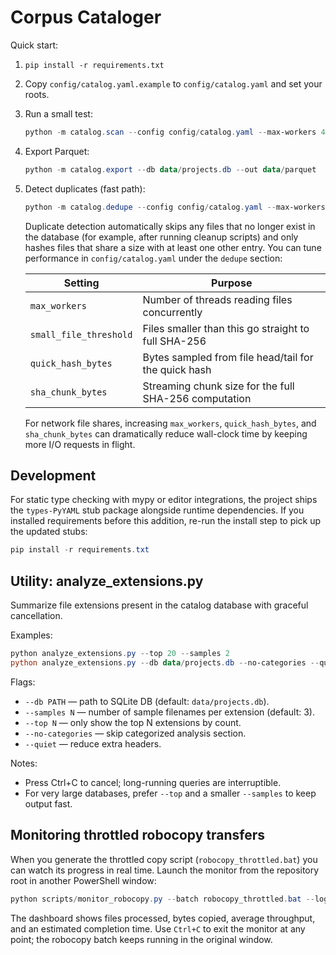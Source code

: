 # Corpus Cataloger

Quick start:

1) `pip install -r requirements.txt`
2) Copy `config/catalog.yaml.example` to `config/catalog.yaml` and set your roots.
3) Run a small test:
   ```powershell
   python -m catalog.scan --config config/catalog.yaml --max-workers 4
   ```
4) Export Parquet:
   ```powershell
   python -m catalog.export --db data/projects.db --out data/parquet
   ```

5) Detect duplicates (fast path):
   ```powershell
   python -m catalog.dedupe --config config/catalog.yaml --max-workers 16
   ```

   Duplicate detection automatically skips any files that no longer exist in the
   database (for example, after running cleanup scripts) and only hashes files that
   share a size with at least one other entry. You can tune performance in
   `config/catalog.yaml` under the `dedupe` section:

   | Setting                | Purpose                                               |
   | ---------------------- | ----------------------------------------------------- |
   | `max_workers`          | Number of threads reading files concurrently          |
   | `small_file_threshold` | Files smaller than this go straight to full SHA-256   |
   | `quick_hash_bytes`     | Bytes sampled from file head/tail for the quick hash  |
   | `sha_chunk_bytes`      | Streaming chunk size for the full SHA-256 computation |

   For network file shares, increasing `max_workers`, `quick_hash_bytes`, and
   `sha_chunk_bytes` can dramatically reduce wall-clock time by keeping more
   I/O requests in flight.

## Development

For static type checking with mypy or editor integrations, the project ships the `types-PyYAML` stub package alongside runtime dependencies. If you installed requirements before this addition, re-run the install step to pick up the updated stubs:

```powershell
pip install -r requirements.txt
```

## Utility: analyze_extensions.py

Summarize file extensions present in the catalog database with graceful cancellation.

Examples:

```powershell
python analyze_extensions.py --top 20 --samples 2
python analyze_extensions.py --db data/projects.db --no-categories --quiet
```

Flags:

- `--db PATH` — path to SQLite DB (default: `data/projects.db`).
- `--samples N` — number of sample filenames per extension (default: 3).
- `--top N` — only show the top N extensions by count.
- `--no-categories` — skip categorized analysis section.
- `--quiet` — reduce extra headers.

Notes:

- Press Ctrl+C to cancel; long-running queries are interruptible.
- For very large databases, prefer `--top` and a smaller `--samples` to keep output fast.

## Monitoring throttled robocopy transfers

When you generate the throttled copy script (`robocopy_throttled.bat`) you can
watch its progress in real time. Launch the monitor from the repository root in
another PowerShell window:

```powershell
python scripts/monitor_robocopy.py --batch robocopy_throttled.bat --log robocopy_throttled.log
```

The dashboard shows files processed, bytes copied, average throughput, and an
estimated completion time. Use `Ctrl+C` to exit the monitor at any point; the
robocopy batch keeps running in the original window.
